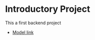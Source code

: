 # Introductory Project

This a first backend project
- [Model link](https://app.eraser.io/workspace/YtPqZ1VogxGy1jzIDkzj)